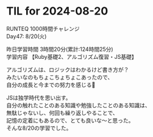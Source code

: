 # TIL for 2024-08-20

RUNTEQ 1000時間チャレンジ  
Day47: 8/20(火)  
  
昨日学習時間 3時間20分(累計:124時間25分)  
学習内容 【Ruby基礎2、アルゴリズム復習・JS基礎】  

アルゴリズムは、ロジックはわかるけど書き方が？  
みたいなのもちょこちょちょこあったので、  
自分の成長と今までの努力を感じる🙏  

JSは独学時代を思い出す。  
自分の触れたことのある知識や勉強したことのある知識は、  
無駄じゃないし、何回も繰り返しやることで、  
記憶の定着にもあるので、とても良いな〜と思った。  
そんな8/20の学習でした。  